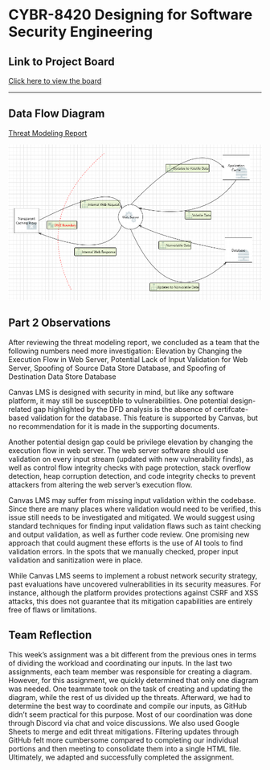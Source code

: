 # CYBR-8420 Designing for Software Security Engineering

## Link to Project Board
[Click here to view the board](https://github.com/users/jschrack/projects/5/views/1)

---

## Data Flow Diagram

[Threat Modeling Report](https://jschrack.github.io/CYBR-8420/Deliverables/Designing%20for%20Software%20Security%20Engineering/threat_modeling_report.html)

![Assurance Case 1](./Diagrams/DFD.png)

## Part 2 Observations

After reviewing the threat modeling report, we concluded as a team that the following numbers need more investigation: Elevation by Changing the Execution Flow in Web Server, Potential Lack of Input Validation for Web Server, Spoofing of Source Data Store Database, and Spoofing of Destination Data Store Database

Canvas LMS is designed with security in mind, but like any software platform, it may still be susceptible to vulnerabilities. One potential design-related gap highlighted by the DFD analysis is the absence of certifcate-based validation for the database. This feature is supported by Canvas, but no recommendation for it is made in the supporting documents.

Another potential design gap could be privilege elevation by changing the execution flow in web server. The web server software should use validation on every input stream (updated with new vulnerability finds), as well as control flow integrity checks with page protection, stack overflow detection, heap corruption detection, and code integrity checks to prevent attackers from altering the web server’s execution flow.

Canvas LMS may suffer from missing input validation within the codebase. Since there are many places where validation would need to be verified, this issue still needs to be investigated and mitigated. We would suggest using standard techniques for finding input validation flaws such as taint checking and output validation, as well as further code review. One promising new approach that could augment these efforts is the use of AI tools to find validation errors. In the spots that we manually checked, proper input validation and sanitization were in place.

While Canvas LMS seems to implement a robust network security strategy, past evaluations have uncovered vulnerabilities in its security measures. For instance, although the platform provides protections against CSRF and XSS attacks, this does not guarantee that its mitigation capabilities are entirely free of flaws or limitations.

## Team Reflection

This week’s assignment was a bit different from the previous ones in terms of dividing the workload and coordinating our inputs. In the last two assignments, each team member was responsible for creating a diagram. However, for this assignment, we quickly determined that only one diagram was needed. One teammate took on the task of creating and updating the diagram, while the rest of us divided up the threats. Afterward, we had to determine the best way to coordinate and compile our inputs, as GitHub didn’t seem practical for this purpose. Most of our coordination was done through Discord via chat and voice discussions. We also used Google Sheets to merge and edit threat mitigations. Filtering updates through GitHub felt more cumbersome compared to completing our individual portions and then meeting to consolidate them into a single HTML file. Ultimately, we adapted and successfully completed the assignment.
